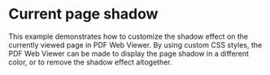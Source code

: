 # Current page shadow

This example demonstrates how to customize the shadow effect on the currently viewed page in PDF Web Viewer. By using custom CSS styles, the PDF Web Viewer can be made to display the page shadow in a different color, or to remove the shadow effect altogether.
